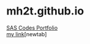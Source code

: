 # mh2t.github.io 
<a href="https://mh2t.github.io" title="My SAS Portfolio" target="_blank">SAS Codes Portfolio</a>  
[my link](https://mh2t.github.io)[newtab]
